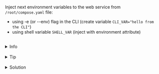 
Inject next environment variables to the web service from `/root/compose.yaml` file:
- using -e (or --env) flag in the CLI (create variable `CLI_VAR="hello from the CLI"`)
- using shell variable `SHELL_VAR` (inject with environment attribute)



<br>
<details><summary>Info</summary>
<br>

```plain
Using -e (--env) flag to set environment variables is the same as for the docker command

Regarding shell variables, Compose looks for the environment variable in the shell and substitutes its value in.
If an environment variable is not set, Compose substitutes with an empty string.

Documentation - https://docs.docker.com/compose/environment-variables/set-environment-variables/.
```

</details>

<br>
<details><summary>Tip</summary>
<br>

```plain
Use `docker compose exec web sh` to get into the shell of the container.
```

</details>


<br>
<details><summary>Solution</summary>
<br>

<br>

Run web service with variable `CLI_VAR="hello from the CLI"` set in the CLI:

<br>

```plain
docker compose up -d --env CLI_VAR="hello from the CLI" && \
docker compose exec web 'echo $CLI_VAR'
```{{exec}}


<br>

Update `/root/compose.yaml` file:

<br>

```plain
cat > /root/compose.yaml <<EOF
services:
  web:
    image: nginx:alpine
    environment:
        - SHELL_VAR=${SHELL_VAR}
EOF
```{{exec}}

<br>

Run web service and check if the variable is set in the container:

<br>

```plain
docker compose up -d && \
docker compose exec web 'echo $SHELL_VAR'
```{{exec}}